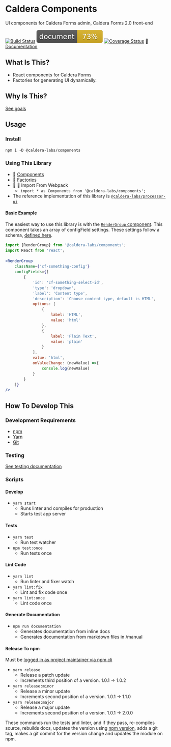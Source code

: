 # Caldera Components
UI components for Caldera Forms admin, Caldera Forms 2.0 front-end

[![Build Status](https://travis-ci.org/CalderaWP/caldera-components.svg?branch=master)](https://travis-ci.org/calderawp/caldera-components)
[![Documentation Status](./docs/badge.svg)](https://calderalabs.org/processor-ui/badge.svg)
[![Coverage Status](https://coveralls.io/repos/github/CalderaWP/caldera-components/badge.svg?branch=master)](https://coveralls.io/github/CalderaWP/caldera-components?branch=master)
🌋 [Documentation](http://calderalabs.org/caldera-components/)

## What Is This?
* React components for Caldera Forms
* Factories for generating UI dynamically.

## Why Is This?
[See goals](http://calderalabs.org/caldera-components/#goals)

## Usage

### Install
`npm i -D @caldera-labs/components`

### Using This Library
* 🌋 [Components](http://calderalabs.org/caldera-components/manual/components.html)
* 🌋 [Factories](http://calderalabs.org/caldera-components/manual/factories.html)
* 🌋 🌋 Import From Webpack
    - `import * as Components from '@caldera-labs/components';`
* The reference implementation of this library is [`@caldera-labs/processor-ui`](https://github.com/CalderaWP/processor-ui)

#### Basic Example
The easiest way to use this library is with the [`RenderGroup` component](https://calderalabs.org/caldera-components/manual/components.html#rendergroup). This component takes an array of configField settings. These settings follow a schema, [defined here](https://calderalabs.org/caldera-components/manual/factories.html#configfield-schema).

```jsx
import {RenderGroup} from '@caldera-labs/components';
import React from 'react';

<RenderGroup 
    className={'cf-something-config'}
    configFields={[
        {
            'id': 'cf-something-select-id',
            'type': 'dropdown',
            'label': 'Content type',
            'description': 'Choose content type, default is HTML',
            options: [
                {
                    label: 'HTML',
                    value: 'html'
                },
                {
                    label: 'Plain Text',
                    value: 'plain'
                }
            ],
            value: 'html',
            onValueChange: (newValue) =>{
                console.log(newValue)
            }
        }
    ]}
/>

```

## How To Develop This

### Development Requirements
* [npm](https://www.npmjs.com/get-npm)
* [Yarn](https://yarnpkg.com/lang/en/docs/install/#mac-stable)
* [Git]()

### Testing
[See testing documentation](http://calderalabs.org/caldera-components/manual/testing.html)

### Scripts

#### Develop
* `yarn start`
    - Runs linter and compiles for production
    - Starts test app server

#### Tests
* `yarn test`
    - Run test watcher
* `npm test:once` 
    - Run tests once

#### Lint Code
* `yarn lint`
    - Run linter and fixer watch
* `yarn lint:fix`
    - Lint and fix code once
* `yarn lint:once`
    - Lint code once


#### Generate Documentation
* `npm run documentation`
    - Generates documentation from inline docs
    - Generates documentation from markdown files in /manual

#### Release To npm
Must be [logged in as project maintainer via npm cli](https://docs.npmjs.com/cli/adduser)

* `yarn release`
    - Release a patch update
    - Increments third position of a version. 1.0.1 -> 1.0.2
* `yarn release:minor`
    - Release a minor update
    - Increments second position of a version. 1.0.1 -> 1.1.0 
* `yarn release:major`
    - Release a major update
    - Increments second position of a version. 1.0.1 -> 2.0.0 
    
These commands run the tests and linter, and if they pass, re-compiles source, rebuilds docs, updates the version using [npm version](https://docs.npmjs.com/cli/version), adds a git tag, makes a git commit for the version change and updates the module on npm.
